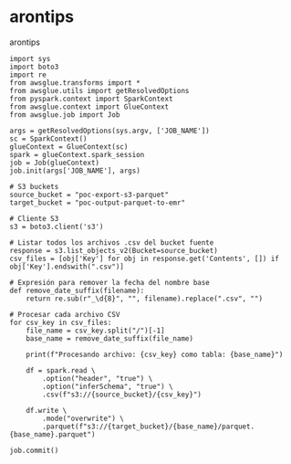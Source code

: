 # arontips
arontips

    import sys
    import boto3
    import re
    from awsglue.transforms import *
    from awsglue.utils import getResolvedOptions
    from pyspark.context import SparkContext
    from awsglue.context import GlueContext
    from awsglue.job import Job
    
    args = getResolvedOptions(sys.argv, ['JOB_NAME'])
    sc = SparkContext()
    glueContext = GlueContext(sc)
    spark = glueContext.spark_session
    job = Job(glueContext)
    job.init(args['JOB_NAME'], args)
    
    # S3 buckets
    source_bucket = "poc-export-s3-parquet"
    target_bucket = "poc-output-parquet-to-emr"
    
    # Cliente S3
    s3 = boto3.client('s3')
    
    # Listar todos los archivos .csv del bucket fuente
    response = s3.list_objects_v2(Bucket=source_bucket)
    csv_files = [obj['Key'] for obj in response.get('Contents', []) if obj['Key'].endswith(".csv")]
    
    # Expresión para remover la fecha del nombre base
    def remove_date_suffix(filename):
        return re.sub(r"_\d{8}", "", filename).replace(".csv", "")
    
    # Procesar cada archivo CSV
    for csv_key in csv_files:
        file_name = csv_key.split("/")[-1]
        base_name = remove_date_suffix(file_name)
        
        print(f"Procesando archivo: {csv_key} como tabla: {base_name}")
        
        df = spark.read \
            .option("header", "true") \
            .option("inferSchema", "true") \
            .csv(f"s3://{source_bucket}/{csv_key}")
        
        df.write \
            .mode("overwrite") \
            .parquet(f"s3://{target_bucket}/{base_name}/parquet.{base_name}.parquet")
    
    job.commit()

